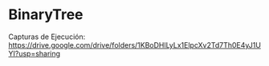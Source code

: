 # BinaryTree

Capturas de Ejecución: https://drive.google.com/drive/folders/1KBoDHlLyLx1ElpcXv2Td7Th0E4yJ1UYI?usp=sharing
